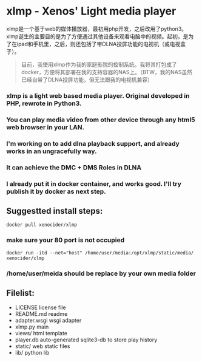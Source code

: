 # xlmp - Xenos' Light media player
xlmp是一个基于web的媒体播放器，最初用php开发，之后改用了python3。
xlmp诞生的主要目的是为了方便通过其他设备来观看电脑中的视频。起初，是为了在ipad和手机里，之后，则还包括了带DLNA投屏功能的电视机（或电视盒子）。
> 目前，我使用xlmp作为我的家庭影院的控制系统。我将其打包成了docker，方便将其部署在我的支持容器的NAS上。（BTW，我的NAS虽然已经自带了DLNA投屏功能，但无法跟我的电视机兼容）
### xlmp is a light web based media player. Original developed in PHP, rewrote in Python3.
### You can play media video from other device through any html5 web browser in your LAN.

### I'm working on to add dlna playback support, and already works in an ungracefully way.
### It can achieve the DMC + DMS Roles in DLNA
###  I already put it in docker container, and works good. I'll try publish it by docker as next step.


## Suggestted install steps:
    docker pull xenocider/xlmp
### make sure your 80 port is not occupied    
    docker run -itd --net="host" /home/user/media:/opt/xlmp/static/media/ xenocider/xlmp
### /home/user/meida should be replace by your own media folder


## Filelist:
+ LICENSE         license file 	
+ README.md       readme
+ adapter.wsgi    wsgi adapter
+ xlmp.py 	      main
+ views/          html template
+ player.db       auto-generated sqlite3-db to store play history
+ static/         web static files
+ lib/            python lib
